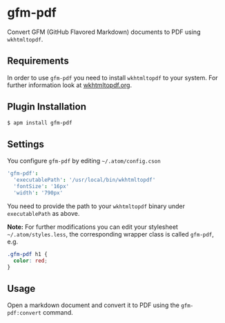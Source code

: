 # gfm-pdf

Convert GFM (GitHub Flavored Markdown) documents to PDF using `wkhtmltopdf`.

## Requirements

In order to use `gfm-pdf` you need to install `wkhtmltopdf` to your system. For further information look at [wkhtmltopdf.org](http://wkhtmltopdf.org).

## Plugin Installation

```sh
$ apm install gfm-pdf
```

## Settings

You configure `gfm-pdf` by editing `~/.atom/config.cson`

```coffee
'gfm-pdf':
  'executablePath': '/usr/local/bin/wkhtmltopdf'
  'fontSize': '16px'
  'width': '790px'
```

You need to provide the path to your `wkhtmltopdf` binary under `executablePath` as above.  

**Note:** For further modifications you can edit your stylesheet `~/.atom/styles.less`, the corresponding wrapper class is called `gfm-pdf`, e.g.

```css
.gfm-pdf h1 {
  color: red;
}
```

## Usage

Open a markdown document and convert it to PDF using the `gfm-pdf:convert` command.
